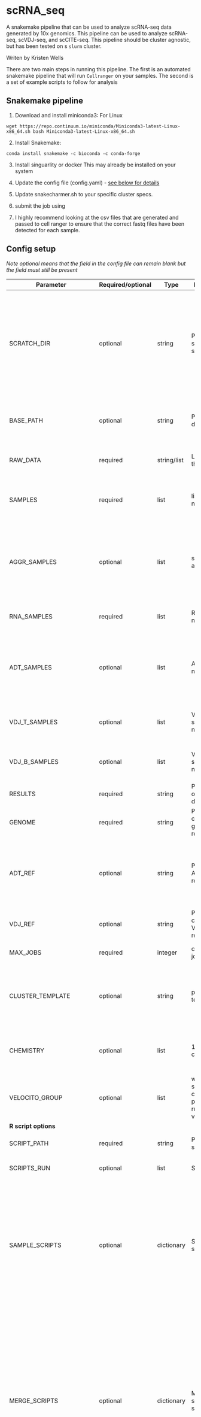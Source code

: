 # scRNA_seq
A snakemake pipeline that can be used to analyze scRNA-seq data generated by 10x genomics. This pipeline can be used to analyze scRNA-seq, scVDJ-seq, and scCITE-seq. This pipeline should be cluster agnostic, but has been tested on s `slurm` cluster.

Writen by Kristen Wells

There are two main steps in running this pipeline. The first is an automated snakemake pipeline that will run `Cellranger` on your samples. The second is a set of example scripts to follow for analysis

## Snakemake pipeline

1. Download and install miniconda3: For Linux
```{bash}
wget https://repo.continuum.io/miniconda/Miniconda3-latest-Linux-x86_64.sh bash Miniconda3-latest-Linux-x86_64.sh
```

2. Install Snakemake:
```{bash}
conda install snakemake -c bioconda -c conda-forge
```

3. Install singuarlity or docker 
This may already be installed on your system

4. Update the config file (config.yaml) - [see below for details](#config-setup)

5. Update snakecharmer.sh to your specific cluster specs. 

6. submit the job using

7. I highly recommend looking at the csv files that are generated and passed to cell ranger to ensure that the correct fastq files have been detected for each sample.


## Config setup
*Note optional means that the field in the config file can remain blank but the field must still be present*

| Parameter | Required/optional | Type | Description | Help |
|-----------|-------------------|------|-------------|------|
| SCRATCH_DIR | optional | string | Path to scratch space | A path to a directory that can be used for temporary files. This is not a true temporary directory, as these files will be needed for the rest of the pipeline, but are not needed permanantely. If you want to save space and put these large files in a different place than the main directory, put that path here. The full path to your results will be fully recreated. If you don't want to use this option, leave it blank and all results will be placed within the results directory. | 
| BASE_PATH | optional | string | Path to base dir | A path to the base directory. Setting this makes it so only a relative path from the base path is added to your scratch directory. Leaving this empty just puts the full current path into your scratch space. |
| RAW_DATA | required | string/list | Location of the raw data | Where the raw data is located. Multiple directories can be given if samples were sequenced multiple times |
| SAMPLES | required | list | list of sample names | the list of samples you want to test. This is the name that will be in the output files. The order must be identical to the order of RNA_SAMPLES, ADT_SAMPLES, and VDJ_SAMPLES |
| AGGR_SAMPLES | optional | list | samples to aggregate | Which samples should be aggregated together at the end of the pipeline. These should be samples that were split between multiple 10x runs. I generally do not recommend setting this option as it downsamples all reads to the lowest sample. Instead I prefer to merge the full samples and batch correct with `harmony` or `mnn` |
| RNA_SAMPLES | required | list | RNA sample names | The name of the RNA samples. Not the full fastq name, but the name that is the same for all samples. Likely ends in "GEX" |
| ADT_SAMPLES | optional | list | ADT sample names | The name of the samples from CITE-seq or hashtagging. If CITE-seq and hashtagging files are separate, include them both separated by a comma. Put samples in the same order as their RNA counterparts. If CITE-seq or hashtagging were not performed, leave this blank. |
| VDJ_T_SAMPLES | optional | list | VDJ T sample names | The name of the samples from TCR VDJ-seq. Put samples in the same order as their RNA counterparts. If TCR VDJ-sequencing was not peformed, leave this blank. |
| VDJ_B_SAMPLES | optional | list | VDJ B sample names | The name of the samples from BCR VDJ-seq. Put samples in the same order as their RNA counterparts. If BCR VDJ-sequencing was not peformed, leave this blank. |
| RESULTS | required | string | Path to the output directory | Path to the output directory. This directory will be made and all final results will be placed here |
| GENOME | required | string | Path to the cellranger genome reference | You can download these references from 10x genomics or make them with `mkref`. |
| ADT_REF | optional | string | Path to the ADT-reference. | This should be a comma separated file with the columns described in the 10x tutorial: id, name, read, pattern, sequence, and feature_type. The feature_type will be Antibody Capture. The name will be the name in the final output matrix. Leave this blank if CITE-seq or hashtagging were not performed. |
| VDJ_REF | optional | string | Path to the cellranger VDJ reference. | You can download this reference from 10x genmoics. If VDJ sequencing were not performed, leave this blank. |
| MAX_JOBS | required | integer | cellranger jobs | The maximum number of jobs that can be submitted by cell ranger at a time |
| CLUSTER_TEMPLATE | optional | string | path to a template | This is the template needed from 10x genomics to submit jobs on a cluster. You can download templates on their website. One is included in this git repo. If you don't want cellranger to submit jobs, leave this blank (which will set cellranger on the local jobmode) |
| CHEMISTRY | optional | list | 10x chemistry | Arguments to the `--chemstiry` flag in cellranger count. If left blank, chemistry will be `auto`. Only use this if the pipeline failed because of a failure to detect the chemistry. Can be filled in for only some samples. |
| VELOCITO_GROUP | optional | list | what samples to combine prior to running RNA velocity | Leave this blank unless you want to run RNA velocity on many samples combined.
| **R script options** |
| SCRIPT_PATH | required | string | Path to the scripts | This is the path to where the scripts are located. If you downloaded this repo, it would be `src/scripts` |
| SCRIPTS_RUN | optional | list | Scripts to run | Any scripts put here will be run as is in order and will not be run in parallel. |
| SAMPLE_SCRIPTS | optional | dictionary | Samples and scripts | Any scripts that you want to run on all samples should go here. You should include the samples you want to run through these scripts under "samples". If you want to run all samples, just put "all" under "samples". Under "scripts_run" include the name of the scripts that you want to run. Each of these will be run on every sample in order. All samples will be processed in parallel. These scripts should be located under `{SCRIPT_PATH}/individual_analysis`. Note, information about all of these samples should be filled in in the `SAMPLE_INFO` file. |
| MERGE_SCRIPTS | optional | dictionary | Merged samples and scripts. | Any samples that you want to merge should go here. The name of the merged sample should go under "samples". Include the samples that should be merged in the sample sheet under "merge_samples". If you want to instead merge all samples, include "all" under "samples". You can include a list of merged samples, so feel free to do as many differet types of merging as you want. As with the individual, all samples will be processed in parallel. All scripts you want run should go under "scripts_run". These scripts should be located under `{SCRIPT_PATH}/integrated_analysis`.  Note, information about all of these samples should also be filled in in the `SAMPLE_INFO` file. These scripts will be run after any of the individual scripts of the samples included in the "merge_samples" |
| SUBSET_SCRIPTS | optional | dictionary | Subsetted samples and scripts. | Any samples that you want to subset should go here. Note, you must include a script in the `MERGE_SCRIPTS` that performs the subsetting, variable gene finding, and data scaling as the subsetting will run the same scripts as the merge, but will skip the first. The name of the subset sample should go under "samples". Include the samples that should be subsetted in the sample sheet under "subset_from". You can include a list of subsetted samples, so feel free to do as many differet types of subsetting as you want. As with the individual, all samples will be processed in parallel. All scripts you want run should go under "scripts_run". These scripts should be located under `{SCRIPT_PATH}/integrated_analysis`.  Note, information about all of these samples should also be filled in in the `SAMPLE_INFO` file. These scripts will be run after any of the merged scripts of the merged samples included in the "subset_from" |
| SAMPLE_INFO | required | string | Path to the sample info | This file contains all the sample info for every sample. It should have the following columns. `sample`, `HTO`, `ADT`, `hash_ident`, `VDJ_T`, `VDJ_B`, `adt_pca`, `adt_umap`, `PCs`, `resolution`, `merge_samples`, `subset_from`, `batch_correction`. These are described in the [sample info section](#sample-info) |
| RSCRIPT_CONTAINER | optional | string | path to R script container | Only needed if running within the singularity or docker image. It can be downloaded [here](https://hub.docker.com/repository/docker/kwellswrasman/smith_2024_r_docker/general) or built from the `docker/r_docker` recipe |
| DROPKICK_CONTAINER | optional | string | path to R script container | Only needed if running within the singularity or docker image. The can be downloaded [here](https://hub.docker.com/repository/docker/kwellswrasman/dropkick/general) or built from the `docker/dropkick` recipe |
| SCAR_CONTAINER | optional | string | path to R script container | Only needed if running within the singularity or docker image. The can be downloaded [here](https://hub.docker.com/repository/docker/kwellswrasman/smith_2024_r_docker/general) or built from the `docker/r_docker` recipe |
| IMMCANTATION_CONTAINER | optional | string | path to immcantation container | Only needed if running within the singularity or docker image. The can be downloaded following instructions [here](https://immcantation.readthedocs.io/en/stable/docker/intro.html) |


## Sample info
| Column | Type  | Description | Help |
|--------|-------|-------------|------|
| `sample`| string | name of the sample | if this is for the individual analysis, the sample names should match those under `SAMPLES` in the config file. They should also match the names under `samples` in `SAMPLE_SCRIPTS`. If this is for merged, they should match the name under `samples` in `MERGED_SCRIPTS` or for subsetted, they should match the name under `samples` in `SUBSET_SCRIPTS`. Right now, you have to manually update the subset script to correctly name the new subsetted object and this must then match the name under `samples` in `SUBSET_SCRIPTS`. |
| `HTO` | boolean | Are HTOs included | Set to TRUE if HTOs are included in your dataset, FALSE if not. This just makes it so your object is made correctly and will run demultiplexing on HTOs if they are included. |
| `ADT` | boolean | Are ADTs included | Set to TRUE if ADTs are included, FALSE if they are not. This will make an ADT assay in your Seurat object if they are included and will include them in your plots. |
| `hash_ident` | string | pattern to find the htos | Provide a pattern to identify the HTOs from the ADT assay if they are there. This is just used to split the HTO and ADT into separate assays. |
| `VDJ_T` | boolean | Are VDJ TCRs included | Set to TRUE if VDJ on TCR was run. If so, TCR data will be loaded into the Seurat object. |
| `VDJ_B` | boolean | Are VDJ BCRs included | Set to TRUE if VDJ on TCR was run. If so, BCR data will be loaded into the Seurat object. |
| `adt_pca` | boolean | Should PCA be run on ADTs | Only set this to TRUE if you have more than 30 ADTs and ADTs were run, otherwise set to FALSE. |
| `adt_umap` | boolean | Should UMAP be run on ADTs | Only set this to TRUE if you have ADTs and want to also make a UMAP using ADTs and combined ADT and RNA. Otherwise set to FALSE |
| `PCs` | integer | Number of PCs | The number of PCs to use for clustering and UMAP dimensionality reduction. Images in `results/R_analysis/{sample}/images/RNA_pca.pdf` will be helpful to identify the number of PCs to use. |
| `resolution` | integer | clustering resolution | The clustering resolution to use. Many will be tested and plotted for you. Images in `results/R_analysis/{sample}/images/clustering_resolution.pdf` will be helpful to identify the number of PCs to use. |
| `merge_samples` | comma separated values | What samples to merge | If this is a merged sample, include a comma separated list of samples to merge. The processed rda files from these will be read in and merged. If this isn't a merged sample, set to `NA` |
|  `subset_from` | comma separated values | What samples to subset | If this is a subsetted sample, include the value of the merged sample it was subset from. This is primarily used to ensure all appropriate scripts are run before running this one. If this isn't a subsetted sample, set to `NA` |
| `batch_correction` | string | batch correction to use | What batch correction to use on a merged sample, set to `rna` (no correction), `mnn` (mutual nearest neighbor) or `harmony` (harmony). If this isn't a merged sample, set to `NA`. |

## Output files
If you run all scripts in the repo, the following files will be made. All output files will be in `{results}/R_analysis/{sample}` where the `results` is the same as the `RESULTS_DIR` in the config and the `sample` is the same as the sample in `sample_info`

## R scripts

All of these r scripts are currently written to run within the snakemake pipeline, however you are welcome to run and modify them on your own.

R scripts for the analysis are found in `src/scripts`. There are two directories here. One called `individual_analysis` includes scripts to process an individual sample. `intigrated_analysis` contains scripts to run analysis on multiple samples.

To run these scripts outside of the docker container, you will need to install my custom analysis package `scAnalysisR`:

```R
install.packages("devtools")
library(devtools)
install_github("CUAnschutzBDC/scAnalysisR")
```

Scripts within each directory are numbered based on the order in which they should be run.

They include:

1. Steps for intial processing and filtering of the data
2. Steps for doublet removal
3. Steps for normalizing ADTs (if they are present in your data)
4. Steps for dimensional reduction with PCA and UMAP either on RNA alone or with ADTs included
5. Steps to name clusters based on references with `clustifyr`
6. Steps for marker detection
7. Steps for gene ontology and pathway analysis
8. Steps for integrating multiple samples
9. Steps for differential expression when multiple samples are present

For many of these steps, I've included different methods of performing them (for example batch correction can be done with `harmony` or `fastMNN`) and ways of comparing the different approaches so you can make an informed decision about what method is best for your samples.

For all scripts in this analysis, please make sure you understand the processing steps so you know what are the appropriate parameters for each step. These scripts are not intended to be run blindly with no understanding of the underlying algorithims.
